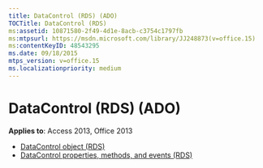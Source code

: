 ```yaml
---
title: DataControl (RDS) (ADO)
TOCTitle: DataControl (RDS)
ms:assetid: 10871580-2f49-4d1e-8acb-c3754c1797fb
ms:mtpsurl: https://msdn.microsoft.com/library/JJ248873(v=office.15)
ms:contentKeyID: 48543295
ms.date: 09/18/2015
mtps_version: v=office.15
ms.localizationpriority: medium
---
```


# DataControl (RDS) (ADO)

**Applies to**: Access 2013, Office 2013

- [DataControl object (RDS)](datacontrol-object-rds.md)
- [DataControl properties, methods, and events (RDS)](datacontrol-properties-methods-and-events-rds.md)

